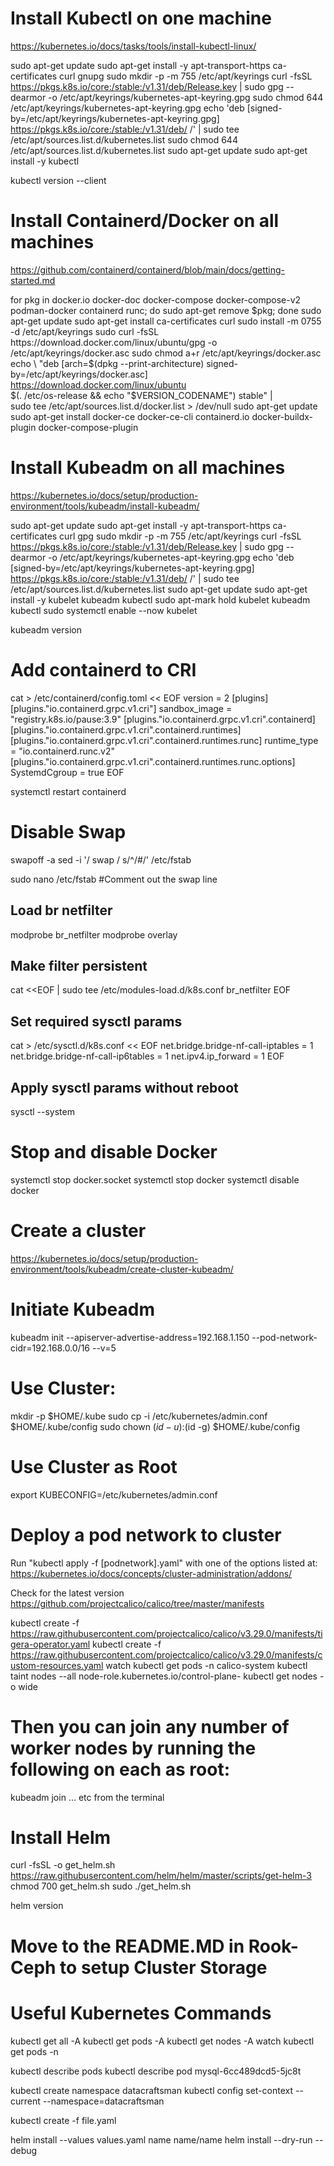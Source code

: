 # Install Kubectl on one machine
https://kubernetes.io/docs/tasks/tools/install-kubectl-linux/

sudo apt-get update
sudo apt-get install -y apt-transport-https ca-certificates curl gnupg
sudo mkdir -p -m 755 /etc/apt/keyrings
curl -fsSL https://pkgs.k8s.io/core:/stable:/v1.31/deb/Release.key | sudo gpg --dearmor -o /etc/apt/keyrings/kubernetes-apt-keyring.gpg
sudo chmod 644 /etc/apt/keyrings/kubernetes-apt-keyring.gpg
echo 'deb [signed-by=/etc/apt/keyrings/kubernetes-apt-keyring.gpg] https://pkgs.k8s.io/core:/stable:/v1.31/deb/ /' | sudo tee /etc/apt/sources.list.d/kubernetes.list
sudo chmod 644 /etc/apt/sources.list.d/kubernetes.list
sudo apt-get update
sudo apt-get install -y kubectl

kubectl version --client




# Install Containerd/Docker on all machines
https://github.com/containerd/containerd/blob/main/docs/getting-started.md

for pkg in docker.io docker-doc docker-compose docker-compose-v2 podman-docker containerd runc; do sudo apt-get remove $pkg; done
sudo apt-get update
sudo apt-get install ca-certificates curl
sudo install -m 0755 -d /etc/apt/keyrings
sudo curl -fsSL https://download.docker.com/linux/ubuntu/gpg -o /etc/apt/keyrings/docker.asc
sudo chmod a+r /etc/apt/keyrings/docker.asc
echo \
  "deb [arch=$(dpkg --print-architecture) signed-by=/etc/apt/keyrings/docker.asc] https://download.docker.com/linux/ubuntu \
  $(. /etc/os-release && echo "$VERSION_CODENAME") stable" | \
  sudo tee /etc/apt/sources.list.d/docker.list > /dev/null
sudo apt-get update
sudo apt-get install docker-ce docker-ce-cli containerd.io docker-buildx-plugin docker-compose-plugin




# Install Kubeadm on all machines
https://kubernetes.io/docs/setup/production-environment/tools/kubeadm/install-kubeadm/

sudo apt-get update
sudo apt-get install -y apt-transport-https ca-certificates curl gpg
sudo mkdir -p -m 755 /etc/apt/keyrings
curl -fsSL https://pkgs.k8s.io/core:/stable:/v1.31/deb/Release.key | sudo gpg --dearmor -o /etc/apt/keyrings/kubernetes-apt-keyring.gpg
echo 'deb [signed-by=/etc/apt/keyrings/kubernetes-apt-keyring.gpg] https://pkgs.k8s.io/core:/stable:/v1.31/deb/ /' | sudo tee /etc/apt/sources.list.d/kubernetes.list
sudo apt-get update
sudo apt-get install -y kubelet kubeadm kubectl
sudo apt-mark hold kubelet kubeadm kubectl
sudo systemctl enable --now kubelet

kubeadm version


# Add containerd to CRI
cat > /etc/containerd/config.toml << EOF
version = 2
[plugins]
  [plugins."io.containerd.grpc.v1.cri"]
    sandbox_image = "registry.k8s.io/pause:3.9"
    [plugins."io.containerd.grpc.v1.cri".containerd]
      [plugins."io.containerd.grpc.v1.cri".containerd.runtimes]
        [plugins."io.containerd.grpc.v1.cri".containerd.runtimes.runc]
          runtime_type = "io.containerd.runc.v2"
          [plugins."io.containerd.grpc.v1.cri".containerd.runtimes.runc.options]
            SystemdCgroup = true
EOF

systemctl restart containerd

# Disable Swap
swapoff -a
sed -i '/ swap / s/^/#/' /etc/fstab

sudo nano /etc/fstab
#Comment out the swap line 


## Load br netfilter
modprobe br_netfilter
modprobe overlay

## Make filter persistent
cat <<EOF | sudo tee /etc/modules-load.d/k8s.conf
br_netfilter
EOF

## Set required sysctl params
cat > /etc/sysctl.d/k8s.conf << EOF
net.bridge.bridge-nf-call-iptables  = 1
net.bridge.bridge-nf-call-ip6tables = 1
net.ipv4.ip_forward                 = 1
EOF

## Apply sysctl params without reboot
sysctl --system

# Stop and disable Docker
systemctl stop docker.socket
systemctl stop docker
systemctl disable docker


# Create a cluster
https://kubernetes.io/docs/setup/production-environment/tools/kubeadm/create-cluster-kubeadm/

# Initiate Kubeadm
kubeadm init --apiserver-advertise-address=192.168.1.150 --pod-network-cidr=192.168.0.0/16 --v=5


# Use Cluster:
mkdir -p $HOME/.kube
sudo cp -i /etc/kubernetes/admin.conf $HOME/.kube/config
sudo chown $(id -u):$(id -g) $HOME/.kube/config

# Use Cluster as Root
export KUBECONFIG=/etc/kubernetes/admin.conf


# Deploy a pod network to cluster
Run "kubectl apply -f [podnetwork].yaml" with one of the options listed at:
https://kubernetes.io/docs/concepts/cluster-administration/addons/

Check for the latest version
https://github.com/projectcalico/calico/tree/master/manifests

kubectl create -f https://raw.githubusercontent.com/projectcalico/calico/v3.29.0/manifests/tigera-operator.yaml
kubectl create -f https://raw.githubusercontent.com/projectcalico/calico/v3.29.0/manifests/custom-resources.yaml
watch kubectl get pods -n calico-system
kubectl taint nodes --all node-role.kubernetes.io/control-plane-
kubectl get nodes -o wide

# Then you can join any number of worker nodes by running the following on each as root:

kubeadm join ... etc from the terminal

# Install Helm
curl -fsSL -o get_helm.sh https://raw.githubusercontent.com/helm/helm/master/scripts/get-helm-3
chmod 700 get_helm.sh
sudo ./get_helm.sh

helm version


# Move to the README.MD in Rook-Ceph to setup Cluster Storage

# Useful Kubernetes Commands
kubectl get all -A
kubectl get pods -A 
kubectl get nodes -A 
watch kubectl get pods -n <namespace>

kubectl describe pods
kubectl describe pod mysql-6cc489dcd5-5jc8t

kubectl create namespace datacraftsman
kubectl config set-context --current --namespace=datacraftsman

kubectl create -f file.yaml

helm install --values values.yaml name name/name
helm install <ChartName> --dry-run --debug